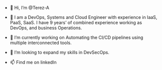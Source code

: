 - 👋 Hi, I’m @Terez-A
- 👀 I am a DevOps, Systems and Cloud Engineer with experience in IaaS, PaaS, SaaS. 
      I have 9 years’ of combined experience working as DevOps, and business Operations.
      
- 🌱 I’m currently working on Automating the CI/CD pipelines using multiple interconnected tools.
- 💞️ I’m looking to expand my skills in DevSecOps.
- 📫 Find me on linkedIn

<!---
Terez-A/Terez-A is a ✨ special ✨ repository because its `README.md` (this file) appears on your GitHub profile.
You can click the Preview link to take a look at your changes.
--->
